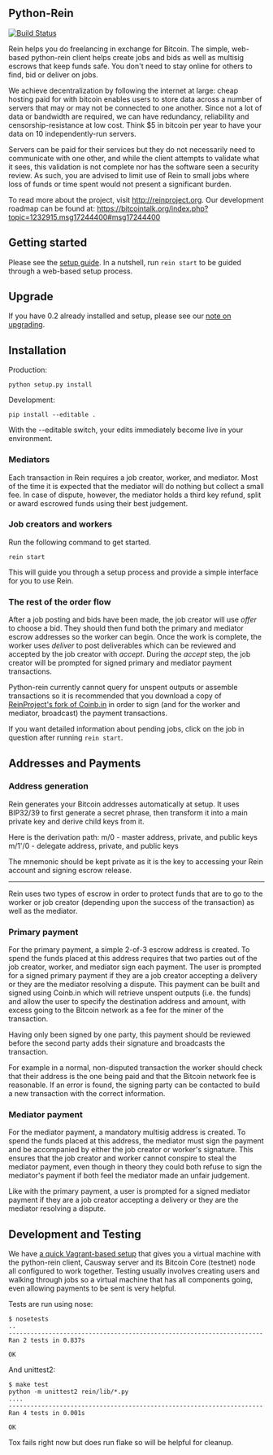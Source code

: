 ## Python-Rein

[![Build Status](https://travis-ci.org/ReinProject/python-rein.svg?branch=master)](https://travis-ci.org/ReinProject/python-rein)

Rein helps you do freelancing in exchange for Bitcoin. The simple, web-based python-rein client helps create jobs and bids as well as multisig escrows that keep funds safe. You don't need to stay online for others to find, bid or deliver on jobs.

We achieve decentralization by following the internet at large: cheap hosting paid for with bitcoin enables users to store data across a number of servers that may or may not be connected to one another. Since not a lot of data or bandwidth are required, we can have redundancy, reliability and censorship-resistance at low cost. Think $5 in bitcoin per year to have your data on 10 independently-run servers.

Servers can be paid for their services but they do not necessarily need to communicate with one other, and while the client attempts to validate what it sees, this validation is not complete nor has the software seen a security review. As such, you are advised to limit use of Rein to small jobs where loss of funds or time spent would not present a significant burden.

To read more about the project, visit http://reinproject.org. Our development roadmap can be found at: https://bitcointalk.org/index.php?topic=1232915.msg17244400#msg17244400

## Getting started

Please see the [setup guide](doc/HOWTO-setup-rein.md). In a nutshell, run `rein start` to be guided through a web-based setup process.

## Upgrade

If you have 0.2 already installed and setup, please see our [note on upgrading](doc/Upgrading-v0.2-to-v0.3.md).

## Installation

Production:

    python setup.py install

Development:

    pip install --editable .

With the --editable switch, your edits immediately become live in your environment.

### Mediators

Each transaction in Rein requires a job creator, worker, and mediator. Most of the time it is expected that the mediator will do nothing but collect a small fee. In case of dispute, however, the mediator holds a third key refund, split or award escrowed funds using their best judgement.

### Job creators and workers

Run the following command to get started.

    rein start

This will guide you through a setup process and provide a simple interface for you to use Rein. 

### The rest of the order flow

After a job posting and bids have been made, the job creator will use _offer_ to choose a bid. They should then fund both the primary and mediator escrow addresses so the worker can begin. Once the work is complete, the worker uses _deliver_ to post deliverables which can be reviewed and accepted by the job creator with _accept_. During the _accept_ step, the job creator will be prompted for signed primary and mediator payment transactions. 

Python-rein currently cannot query for unspent outputs or assemble transactions so it is recommended that you download a copy of [ReinProject's fork of Coinb.in](https://github.com/ReinProject/coinbin) in order to sign (and for the worker and mediator, broadcast) the payment transactions.

If you want detailed information about pending jobs, click on the job in question after running `rein start`. 

## Addresses and Payments

### Address generation

Rein generates your Bitcoin addresses automatically at setup. It uses BIP32/39 to first generate a secret phrase, then transform it into a main private key and derive child keys from it.

Here is the derivation path:
m/0 - master address, private, and public keys
m/1'/0 - delegate address, private, and public keys

The mnemonic should be kept private as it is the key to accessing your Rein account and signing escrow release.

-----

Rein uses two types of escrow in order to protect funds that are to go to the worker or job creator (depending upon the success of the transaction) as well as the mediator. 

### Primary payment

For the primary payment, a simple 2-of-3 escrow address is created. To spend the funds placed at this address requires that two parties out of the job creator, worker, and mediator sign each payment. The user is prompted for a signed primary payment if they are a job creator accepting a delivery or they are the mediator resolving a dispute. This payment can be built and signed using Coinb.in which will retrieve unspent outputs (i.e. the funds) and allow the user to specify the destination address and amount, with excess going to the Bitcoin network as a fee for the miner of the transaction. 

Having only been signed by one party, this payment should be reviewed before the second party adds their signature and broadcasts the transaction.

For example in a normal, non-disputed transaction the worker should check that their address is the one being paid and that the Bitcoin network fee is reasonable. If an error is found, the signing party can be contacted to build a new transaction with the correct information.

### Mediator payment

For the mediator payment, a mandatory multisig address is created. To spend the funds placed at this address, the mediator must sign the payment and be accompanied by either the job creator or worker's signature. This ensures that the job creator and worker cannot conspire to steal the mediator payment, even though in theory they could both refuse to sign the mediator's payment if both feel the mediator made an unfair judgement.

Like with the primary payment, a user is prompted for a signed mediator payment if they are a job creator accepting a delivery or they are the mediator resolving a dispute.

## Development and Testing

We have [a quick Vagrant-based setup](https://github.com/ReinProject/devsetup) that gives you a virtual machine with the python-rein client, Causway server and its Bitcoin Core (testnet) node all configured to work together. Testing usually involves creating users and walking through jobs so a virtual machine that has all components going, even allowing payments to be sent is very helpful.

Tests are run using nose:

    $ nosetests
    ..
    ----------------------------------------------------------------------
    Ran 2 tests in 0.837s

    OK

And unittest2:

    $ make test
    python -m unittest2 rein/lib/*.py
    ....
    ----------------------------------------------------------------------
    Ran 4 tests in 0.001s
    
    OK

Tox fails right now but does run flake so will be helpful for cleanup.
